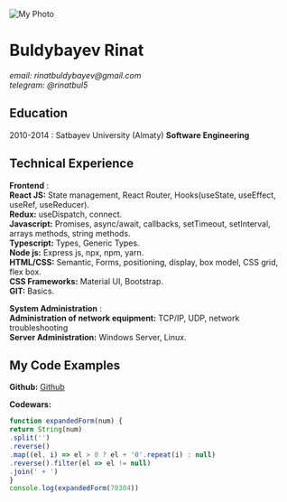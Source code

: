 ![My Photo](https://avatars.githubusercontent.com/u/71498825?v=4 "myPhoto")  

Buldybayev Rinat
=================
 
_email: rinatbuldybayev@gmail.com_  
_telegram: @rinatbul5_  

Education
---------

2010-2014
:   Satbayev University (Almaty) **Software Engineering**

Technical Experience
--------------------

**Frontend**
:   
    **React JS:** State management, React Router, Hooks(useState, useEffect, useRef, useReducer).  
    **Redux:** useDispatch, connect.  
    **Javascript:** Promises, async/await, callbacks, setTimeout, setInterval, arrays methods, string methods.   
    **Typescript:** Types, Generic Types.  
    **Node js:** Express js, npx, npm, yarn.  
    **HTML/CSS:** Semantic, Forms, positioning, display, box model, CSS grid, flex box.  
    **CSS Frameworks:** Material UI, Bootstrap.  
    **GIT:** Basics.

**System Administration**
:   
    **Administration of network equipment:** TCP/IP, UDP, network troubleshooting  
    **Server Administration:** Windows Server, Linux.

My Code Examples
----------------
**Github:**
[Github](https://github.com/rinatbul)


**Codewars:**

```javascript
function expandedForm(num) {
return String(num)
.split('')
.reverse()
.map((el, i) => el > 0 ? el + '0'.repeat(i) : null)
.reverse().filter(el => el != null)
.join(' + ')
}
console.log(expandedForm(70304))
```
